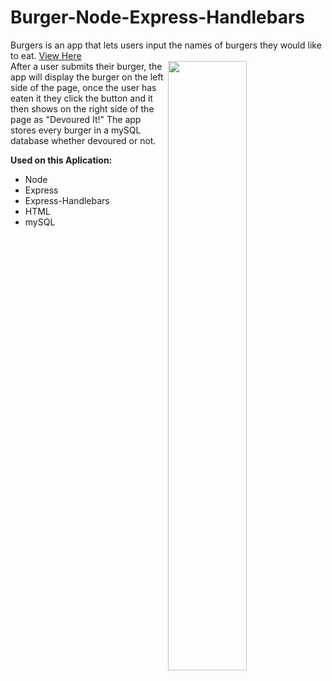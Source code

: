 # Burger-Node-Express-Handlebars
Burgers is an app that lets users input the names of burgers they would like to eat. [View Here](https://stark-shore-86271.herokuapp.com/)<br />
<img align="right" width="50%" src="https://media.giphy.com/media/4JftYj4lISDyU/source.gif">
After a user submits their burger, the app will display the burger on the left side of the page, once the user has eaten it they click
the button and it then shows on the right side of the page as "Devoured It!"
The app stores every burger in a mySQL database whether devoured or not.

**Used on this Aplication:**
* Node
* Express
* Express-Handlebars
* HTML
* mySQL 
